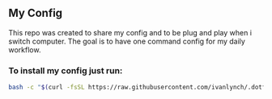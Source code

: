 ## My Config

This repo was created to share my config and to be plug and play when i switch computer. The goal is to have one command config for my daily workflow.

### To install my config just run:

```bash
bash -c "$(curl -fsSL https://raw.githubusercontent.com/ivanlynch/.dotfiles/main/bin/dotfiles)"
```
